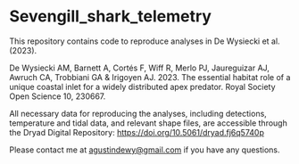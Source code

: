 # Sevengill_shark_telemetry
This repository contains code to reproduce analyses in De Wysiecki et al. (2023).

De Wysiecki AM, Barnett A, Cortés F, Wiff R, Merlo PJ, Jaureguizar AJ, Awruch CA, Trobbiani GA & Irigoyen AJ. 2023. The essential habitat role of a unique coastal inlet for a widely distributed apex predator. Royal Society Open Science 10, 230667.

All necessary data for reproducing the analyses, including detections, temperature and tidal data, and relevant shape files, are accessible through the Dryad Digital Repository: https://doi.org/10.5061/dryad.fj6q5740p

Please contact me at agustindewy@gmail.com if you have any questions.
